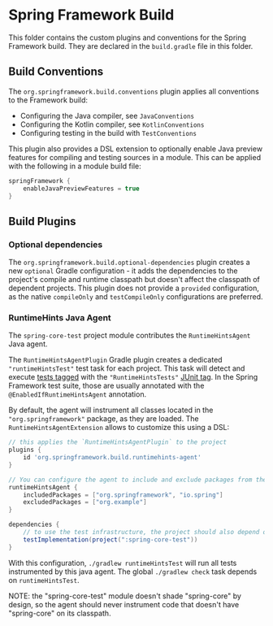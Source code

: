 # Spring Framework Build

This folder contains the custom plugins and conventions for the Spring Framework build.
They are declared in the `build.gradle` file in this folder.

## Build Conventions

The `org.springframework.build.conventions` plugin applies all conventions to the Framework build:

* Configuring the Java compiler, see `JavaConventions`
* Configuring the Kotlin compiler, see `KotlinConventions`
* Configuring testing in the build with `TestConventions` 

This plugin also provides a DSL extension to optionally enable Java preview features for
compiling and testing sources in a module. This can be applied with the following in a
module build file:

```groovy
springFramework {
	enableJavaPreviewFeatures = true
}
```


## Build Plugins

### Optional dependencies

The `org.springframework.build.optional-dependencies` plugin creates a new `optional`
Gradle configuration - it adds the dependencies to the project's compile and runtime classpath
but doesn't affect the classpath of dependent projects.
This plugin does not provide a `provided` configuration, as the native `compileOnly` and `testCompileOnly`
configurations are preferred.


### RuntimeHints Java Agent

The `spring-core-test` project module contributes the `RuntimeHintsAgent` Java agent.

The `RuntimeHintsAgentPlugin` Gradle plugin creates a dedicated `"runtimeHintsTest"` test task for each project.
This task will detect and execute [tests tagged](https://junit.org/junit5/docs/current/user-guide/#running-tests-build-gradle)
with the `"RuntimeHintsTests"` [JUnit tag](https://junit.org/junit5/docs/current/user-guide/#running-tests-tags).
In the Spring Framework test suite, those are usually annotated with the `@EnabledIfRuntimeHintsAgent` annotation.

By default, the agent will instrument all classes located in the `"org.springframework"` package, as they are loaded.
The `RuntimeHintsAgentExtension` allows to customize this using a DSL:

```groovy
// this applies the `RuntimeHintsAgentPlugin` to the project
plugins {
	id 'org.springframework.build.runtimehints-agent'
}

// You can configure the agent to include and exclude packages from the instrumentation process.
runtimeHintsAgent {
	includedPackages = ["org.springframework", "io.spring"]
	excludedPackages = ["org.example"]
}

dependencies {
    // to use the test infrastructure, the project should also depend on the "spring-core-test" module
	testImplementation(project(":spring-core-test"))
}
```

With this configuration, `./gradlew runtimeHintsTest` will run all tests instrumented by this java agent.
The global `./gradlew check` task depends on `runtimeHintsTest`.            

NOTE: the "spring-core-test" module doesn't shade "spring-core" by design, so the agent should never instrument
code that doesn't have "spring-core" on its classpath.